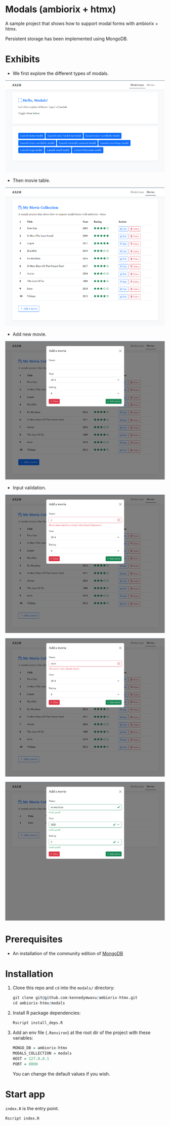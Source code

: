 # Modals (ambiorix + htmx)

A sample project that shows how to support modal forms with ambiorix + htmx.

Persistent storage has been implemented using MongoDB.

# Exhibits

- We first explore the different types of modals.

![Modal types](./demos/modal-types.png)

- Then movie table.

![Movie table](./demos/movie-table.png)

- Add new movie.

![Add new movie](./demos/add-movie.png)

- Input validation.

![Input validation 1](./demos/validation-1.png)

![Input validation 2](./demos/validation-2.png)

![Input validation 3](./demos/validation-3.png)

# Prerequisites

- An installation of the community edition of [MongoDB](https://www.mongodb.com/docs/manual/administration/install-community/)

# Installation

1. Clone this repo and `cd` into the `modals/` directory:
    ```r
    git clone git@github.com:kennedymwavu/ambiorix-htmx.git
    cd ambiorix-htmx/modals
    ```
1. Install R package dependencies:
    ```r
    Rscript install_deps.R
    ```
1. Add an env file (`.Renviron`) at the root dir of the project with these variables:
    ```r
    MONGO_DB = ambiorix-htmx
    MODALS_COLLECTION = modals
    HOST = 127.0.0.1
    PORT = 8000
    ```
    You can change the default values if you wish.

# Start app

`index.R` is the entry point.

```r
Rscript index.R
```
